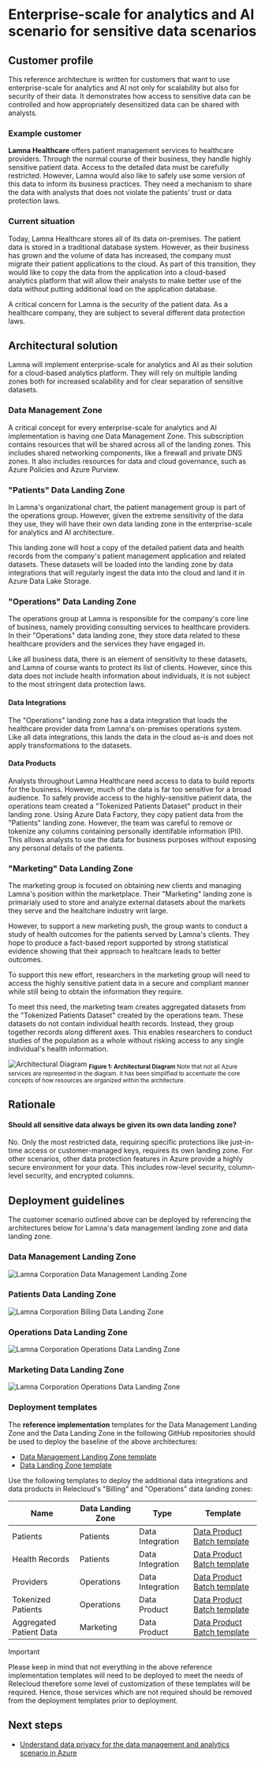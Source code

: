 # Enterprise-scale for analytics and AI scenario for sensitive data scenarios

## Customer profile
This reference architecture is written for customers that want to use enterprise-scale for analytics and AI not only for scalability but also for security of their data.  It demonstrates how access to sensitive data can be controlled and how appropriately desensitized data can be shared with analysts.

### Example customer
**Lamna Healthcare** offers patient management services to healthcare providers.  Through the normal course of their business, they handle highly sensitive patient data.  Access to the detailed data must be carefully restricted.  However, Lamna would also like to safely use some version of this data to inform its business practices.  They need a mechanism to share the data with analysts that does not violate the patients' trust or data protection laws.

### Current situation
Today, Lamna Healthcare stores all of its data on-premises.  The patient data is stored in a traditional database system.  However, as their business has grown and the volume of data has increased, the company must migrate their patient applications to the cloud.  As part of this transition, they would like to copy the data from the application into a cloud-based analytics platform that will allow their analysts to make better use of the data without putting additional load on the application database.

A critical concern for Lamna is the security of the patient data.  As a healthcare company, they are subject to several different data protection laws.

## Architectural solution
Lamna will implement enterprise-scale for analytics and AI as their solution for a cloud-based analytics platform.  They will rely on multiple landing zones both for increased scalability and for clear separation of sensitive datasets.

### Data Management Zone
A critical concept for every enterprise-scale for analytics and AI implementation is having one Data Management Zone. This subscription contains resources that will be shared across all of the landing zones.  This includes shared networking components, like a firewall and private DNS zones.  It also includes resources for data and cloud governance, such as Azure Policies and Azure Purview.

### "Patients" Data Landing Zone
In Lamna's organizational chart, the patient management group is part of the operations group.  However, given the extreme sensitivity of the data they use, they will have their own data landing zone in the enterprise-scale for analytics and AI architecture.

This landing zone will host a copy of the detailed patient data and health records from the company's patient management application and related datasets. These datasets will be loaded into the landing zone by data integrations that will regularly ingest the data into the cloud and land it in Azure Data Lake Storage.

### "Operations" Data Landing Zone
The operations group at Lamna is responsible for the company's core line of business, namely providing consulting services to healthcare providers.  In their "Operations" data landing zone, they store data related to these healthcare providers and the services they have engaged in.

Like all business data, there is an element of sensitivity to these datasets, and Lamna of course wants to protect its list of clients.  However, since this data does not include health information about individuals, it is not subject to the most stringent data protection laws.

#### Data Integrations
The "Operations" landing zone has a data integration that loads the healthcare provider data from Lamna's on-premises operations system.  Like all data integrations, this lands the data in the cloud as-is and does not apply transformations to the datasets.

#### Data Products
Analysts throughout Lamna Healthcare need access to data to build reports for the business.  However, much of the data is far too sensitive for a broad audience.  To safely provide access to the highly-sensitive patient data, the operations team created a "Tokenized Patients Dataset" product in their landing zone.  Using Azure Data Factory, they copy patient data from the "Patients" landing zone.  However, the team was careful to remove or tokenize any columns containing personally identifable information (PII).  This allows analysts to use the data for business purposes without exposing any personal details of the patients.

### "Marketing" Data Landing Zone
The marketing group is focused on obtaining new clients and managing Lamna's position within the marketplace.  Their "Marketing" landing zone is primarialy used to store and analyze external datasets about the markets they serve and the healtchare industry writ large.

However, to support a new marketing push, the group wants to conduct a study of health outcomes for the patients served by Lamna's clients.  They hope to produce a fact-based report supported by strong statistical evidence showing that their approach to healtcare leads to better outcomes.

To support this new effort, researchers in the marketing group will need to access the highly sensitive patient data in a secure and compliant manner while still being to obtain the information they require.

To meet this need, the marketing team creates aggregated datasets from the "Tokenized Patients Dataset" created by the operations team.  These datasets do not contain individual health records.  Instead, they group together records along different axes.  This enables researchers to conduct studies of the population as a whole without risking access to any single individual's health information.

![Architectural Diagram](images/lamna.svg)
<sub>**Figure 1: Architectural Diagram**  Note that not all Azure services are represented in the diagram.  It has been simplified to accentuate the core concepts of how resources are organized within the architecture.</sub>

## Rationale
#### Should all sensitive data always be given its own data landing zone?
No.  Only the most restricted data, requiring specific protections like just-in-time access or customer-managed keys, requires its own landing zone.  For other scenarios, other data protection features in Azure provide a highly secure environment for your data.  This includes row-level security, column-level security, and encrypted columns.

## Deployment guidelines

The customer scenario outlined above can be deployed by referencing the architectures below for Lamna's data management landing zone and data landing zone.

### Data Management Landing Zone

![Lamna Corporation Data Management Landing Zone](images/lamna-data-management-landing-zone.png)

### Patients Data Landing Zone

![Lamna Corporation Billing Data Landing Zone](images/lamna-patients-data-landing-zone.png)

### Operations Data Landing Zone

![Lamna Corporation Operations Data Landing Zone](images/lamna-operations-data-landing-zone.png)

### Marketing Data Landing Zone

![Lamna Corporation Operations Data Landing Zone](images/lamna-marketing-data-landing-zone.png)

### Deployment templates

The **reference implementation** templates for the Data Management Landing Zone and the Data Landing Zone in the following GitHub repositories should be used to deploy the baseline of the above architectures:

- [Data Management Landing Zone template](https://github.com/Azure/data-management-zone)
- [Data Landing Zone template](https://github.com/Azure/data-landing-zone)

Use the following templates to deploy the additional data integrations and data products in Relecloud's "Billing" and "Operations" data landing zones:

|Name  |Data Landing Zone  |Type  |Template  |
|---------|---------|---------|---------|
|Patients     |Patients         |Data Integration         |[Data Product Batch template](https://github.com/Azure/data-product-batch)         |
|Health Records     |Patients         |Data Integration         |[Data Product Batch template](https://github.com/Azure/data-product-batch)         |
|Providers     |Operations         |Data Integration         |[Data Product Batch template](https://github.com/Azure/data-product-batch)         |
|Tokenized Patients     |Operations         |Data Product         |[Data Product Batch template](https://github.com/Azure/data-product-batch)         |
|Aggregated Patient Data     |Marketing         |Data Product         |[Data Product Batch template](https://github.com/Azure/data-product-batch)         |

> [!IMPORTANT]
> Please keep in mind that not everything in the above reference implementation templates will need to be deployed to meet the needs of Relecloud therefore some level of customization of these templates will be required. Hence, those services which are not required should be removed from the deployment templates prior to deployment.

## Next steps
 - [Understand data privacy for the data management and analytics scenario in Azure](https://docs.microsoft.com/en-us/azure/cloud-adoption-framework/scenarios/data-management/secure-data-privacy)